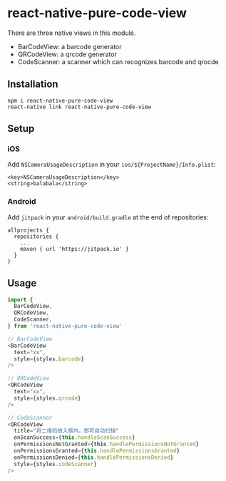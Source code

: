 # react-native-pure-code-view

There are three native views in this module.

* BarCodeView: a barcode generator
* QRCodeView: a qrcode generator
* CodeScanner: a scanner which can recognizes barcode and qrocde

## Installation

```
npm i react-native-pure-code-view
react-native link react-native-pure-code-view
```

## Setup

### iOS

Add `NSCameraUsageDescription` in your `ios/${ProjectName}/Info.plist`:

```
<key>NSCameraUsageDescription</key>
<string>balabala</string>
```

### Android

Add `jitpack` in your `android/build.gradle` at the end of repositories:

```
allprojects {
  repositories {
    ...
    maven { url 'https://jitpack.io' }
  }
}
```

## Usage

```js
import {
  BarCodeView,
  QRCodeView,
  CodeScanner,
} from 'react-native-pure-code-view'

// BarCodeView
<BarCodeView
  text="xx",
  style={styles.barcode}
/>

// QRCodeView
<QRCodeView
  text="xx",
  style={styles.qrcode}
/>

// CodeScanner
<QRCodeView
  title="将二维码放入框内，即可自动扫描"
  onScanSuccess={this.handleScanSuccess}
  onPermissionsNotGranted={this.handlePermissionsNotGranted}
  onPermissionsGranted={this.handlePermissionsGranted}
  onPermissionsDenied={this.handlePermissionsDenied}
  style={styles.codeScanner}
/>
